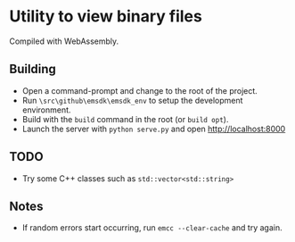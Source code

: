 # Utility to view binary files

Compiled with WebAssembly.

## Building

- Open a command-prompt and change to the root of the project.
- Run `\src\github\emsdk\emsdk_env` to setup the development environment.
- Build with the `build` command in the root (or `build opt`).
- Launch the server with `python serve.py` and open <http://localhost:8000>

## TODO

- Try some C++ classes such as `std::vector<std::string>`

## Notes

- If random errors start occurring, run `emcc --clear-cache` and try again.
